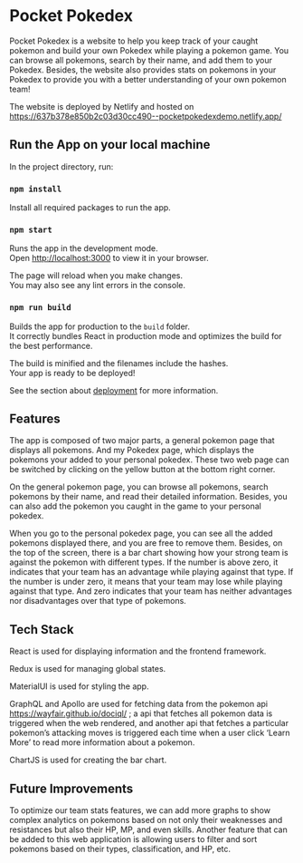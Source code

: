 # Pocket Pokedex

Pocket Pokedex is a website to help you keep track of your caught pokemon and build your own Pokedex while playing a pokemon game. You can browse all pokemons, search by their name, and add them to your Pokedex. Besides, the website also provides stats on pokemons in your Pokedex to provide you with a better understanding of your own pokemon team!


The website is deployed by Netlify and hosted on https://637b378e850b2c03d30cc490--pocketpokedexdemo.netlify.app/

## Run the App on your local machine

In the project directory, run:

### `npm install`

Install all required packages to run the app.

### `npm start`

Runs the app in the development mode.\
Open [http://localhost:3000](http://localhost:3000) to view it in your browser.

The page will reload when you make changes.\
You may also see any lint errors in the console.

### `npm run build`

Builds the app for production to the `build` folder.\
It correctly bundles React in production mode and optimizes the build for the best performance.

The build is minified and the filenames include the hashes.\
Your app is ready to be deployed!

See the section about [deployment](https://facebook.github.io/create-react-app/docs/deployment) for more information.

## Features

The app is composed of two major parts, a general pokemon page that displays all pokemons. And my Pokedex page, which displays the pokemons your added to your personal pokedex. These two web page can be switched by clicking on the yellow button at the bottom right corner.

On the general pokemon page, you can browse all pokemons, search pokemons by their name, and read their detailed information. Besides, you can also add the pokemon you caught in the game to your personal pokedex. 

When you go to the personal pokedex page, you can see all the added pokemons displayed there, and you are free to remove them. Besides, on the top of the screen, there is a bar chart showing how your strong team is against the pokemon with different types. If the number is above zero, it indicates that your team has an advantage while playing against that type. If the number is under zero, it means that your team may lose while playing against that type. And zero indicates that your team has neither advantages nor disadvantages over that type of pokemons.

## Tech Stack

React is used for displaying information and the frontend framework.

Redux is used for managing global states.

MaterialUI is used for styling the app.

GraphQL and Apollo are used for fetching data from the pokemon api https://wayfair.github.io/dociql/ ; a api that fetches all pokemon data is triggered when the web rendered, and another api that fetches a particular pokemon’s attacking moves is triggered each time when a user click ‘Learn More’ to read more information about a pokemon.

ChartJS is used for creating the bar chart.

## Future Improvements

To optimize our team stats features, we can add more graphs to show complex analytics on pokemons based on not only their weaknesses and resistances but also their HP, MP, and even skills. Another feature that can be added to this web application is allowing users to filter and sort pokemons based on their types, classification, and HP, etc. 
